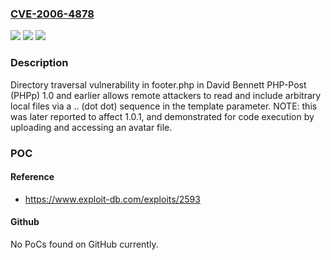 ### [CVE-2006-4878](https://cve.mitre.org/cgi-bin/cvename.cgi?name=CVE-2006-4878)
![](https://img.shields.io/static/v1?label=Product&message=n%2Fa&color=blue)
![](https://img.shields.io/static/v1?label=Version&message=n%2Fa&color=blue)
![](https://img.shields.io/static/v1?label=Vulnerability&message=n%2Fa&color=brighgreen)

### Description

Directory traversal vulnerability in footer.php in David Bennett PHP-Post (PHPp) 1.0 and earlier allows remote attackers to read and include arbitrary local files via a .. (dot dot) sequence in the template parameter.  NOTE: this was later reported to affect 1.0.1, and demonstrated for code execution by uploading and accessing an avatar file.

### POC

#### Reference
- https://www.exploit-db.com/exploits/2593

#### Github
No PoCs found on GitHub currently.

